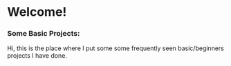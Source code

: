 # Welcome!
### Some Basic Projects:
  
Hi, this is the place where I put some some frequently seen basic/beginners projects I have done.
